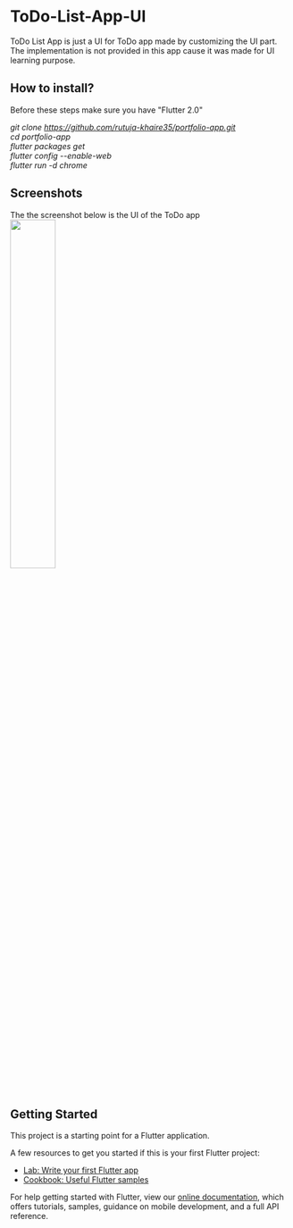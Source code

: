 # ToDo-List-App-UI
ToDo List App is just a UI for ToDo app made by customizing the UI part. The implementation is not provided in this app cause it was made for UI learning purpose.

## How to install?  
Before these steps make sure you have "Flutter 2.0"

*git clone https://github.com/rutuja-khaire35/portfolio-app.git  
cd portfolio-app  
flutter packages get  
flutter config --enable-web  
flutter run -d chrome*  

## Screenshots  
The the screenshot below is the UI of the ToDo app   
<img src="https://user-images.githubusercontent.com/82515776/159269752-1bda89cd-1af4-4177-bbaf-dc7ffd3769c4.png"  width=40% height=40%> 

## Getting Started

This project is a starting point for a Flutter application.

A few resources to get you started if this is your first Flutter project:

- [Lab: Write your first Flutter app](https://flutter.dev/docs/get-started/codelab)
- [Cookbook: Useful Flutter samples](https://flutter.dev/docs/cookbook)

For help getting started with Flutter, view our
[online documentation](https://flutter.dev/docs), which offers tutorials,
samples, guidance on mobile development, and a full API reference.
